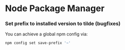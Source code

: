 # Node Package Manager


### Set prefix to installed version to tilde (bugfixes)
You can achieve a global npm config via:
```bash
npm config set save-prefix '~'
```